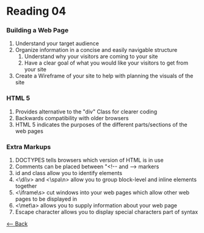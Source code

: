 # Reading 04

### Building a Web Page
1. Understand your target audience
1. Organize information in a concise and easily navigable structure
   1. Understand why your visitors are coming to your site
   1. Have a clear goal of what you would like your visitors to get from your site
1. Create a Wireframe of your site to help with planning the visuals of the site

### HTML 5
1. Provides alternative to the "div" Class for clearer coding
1. Backwards compatibility with older browsers
1. HTML 5 indicates the purposes of the different parts/sections of the web pages

### Extra Markups
1. DOCTYPES tells browsers which version of HTML is in use
1. Comments can be placed between "<\!-- and \--> markers
1. id and class allow you to identify elements
1. <\di\v> and <\spa\n> allow you to group block-level and inline elements together
1. <\iframe\s> cut windows into your web pages which allow other web pages to be displayed in
1. <\met\a> allows you to supply information about your web page
1. Escape character allows you to display special characters part of syntax

[<-- Back](README.md)